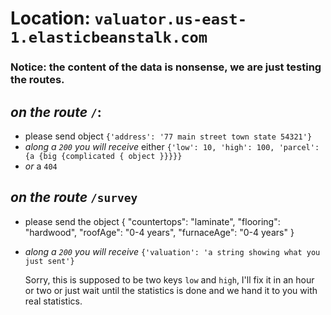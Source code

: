 # Location: `valuator.us-east-1.elasticbeanstalk.com`

### Notice: the content of the data is nonsense, we are just testing the routes. 

## _on the route_ `/`: 
- please send object `{'address': '77 main street town state 54321'}` 
- _along a `200` you will receive_ 
either `{'low': 10, 'high': 100, 'parcel': {a {big {complicated { object }}}}}`
- _or_ a `404`

## _on the route_ `/survey`
- please send the object {
    "countertops": "laminate",
	"flooring": "hardwood",
	"roofAge": "0-4 years",
	"furnaceAge": "0-4 years"
}
- _along a `200` you will receive_ `{'valuation': 'a string showing what
  you just sent'}`
  
  Sorry, this is supposed to be two keys `low` and `high`, I'll fix it in an
  hour or two or just wait until the statistics is done and we hand it to you
  with real statistics. 
